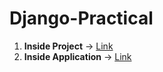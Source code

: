 # Django-Practical

1. **Inside Project** -> [Link](https://github.com/musarafhossain/Django-Practical/tree/main/5_URL_Pattern/1_Inside_Project)
2. **Inside Application** -> [Link](https://github.com/musarafhossain/Django-Practical/tree/main/5_URL_Pattern/2_Inside_Application)